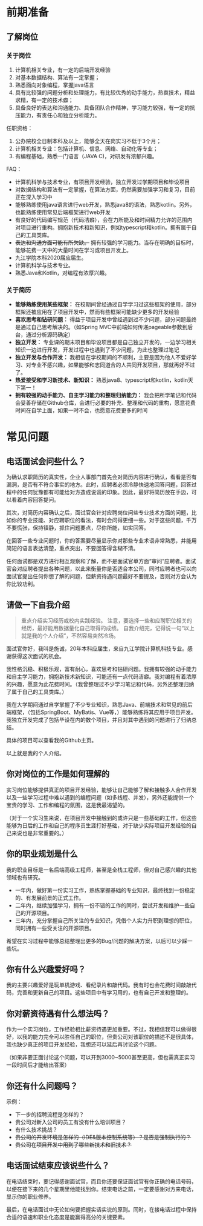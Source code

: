 # 前期准备

## 了解岗位

### 关于岗位

1. 计算机相关专业，有一定的后端开发经验
2. 对基本数据结构、算法有一定掌握；
3. 熟悉面向对象编程，掌握java语言
4. 具有比较强的问题分析和处理能力，有比较优秀的动手能力，热衷技术，精益求精，有一定的技术癖；
5. 具备良好的表达和沟通能力、具备团队合作精神，学习能力较强，有一定的抗压能力，有责任心和独立分析能力。

任职资格：

1. 公办院校全日制本科及以上，能够全天在岗实习不低于3个月； 
2. 计算机相关专业：包括计算机、信息、网络、自动化等专业； 
3. 有编程基础，熟悉一门语言（JAVA C)，对研发有浓郁兴趣。

FAQ：
* 计算机科学与技术专业，有项目开发经验，独立开发过学期项目和毕设项目
* 对数据结构和算法有一定掌握，在算法方面，仍然需要加强学习和复习，目前正在深入学习中
* 能够熟练使用java语言进行web开发，熟悉java8的语法，熟悉kotlin。另外，也能熟练使用常见后端框架进行web开发
* 有良好的代码编写规范（代码洁癖），会在力所能及和时间精力允许的范围内对项目进行重构。拥抱新技术和新知识，例如typescript和kotlin。拥有属于自己的工具类库。
* ~~表达和沟通方面可能有所欠缺。~~ 拥有较强的学习能力。当存在明确的目标时，能够花费一天中的大量时间在学习或项目开发上。
* 九江学院本科2020届应届生。
* 计算机科学与技术专业。
* 熟悉Java和Kotlin，对编程有浓厚兴趣。

### 关于简历

* **能够熟练使用某些框架：** 在校期间曾经通过自学学习过这些框架的使用，部分框架还被应用在了项目开发中，然而有些框架可能缺少更多的开发经验
* **喜欢思考和钻研问题：** 得益于项目开发中曾经遇到过不少问题，部分问题最终是通过自己思考解决的。（如Spring MVC中前端如何传递pageable参数到后台，通过分析源码确定）
* **独立开发：** 专业课的期末项目和毕设项目都是自己独立开发的，一边学习相关知识一边进行开发，开发过程中也遇到了不少问题，为此也整理过笔记
* **独立开发与合作开发：** 我相信在学校期间的不顺利，主要是因为他人不爱好学习、对专业不感兴趣，如果能够和志同道合的人共同开发项目，那就再好不过了。
* **热爱接受和学习新技术、新知识：** 熟悉java8、typescript和kotlin，kotlin天下第一！
* **拥有较强的动手能力、自主学习能力和整理归纳能力：** 我会把所学笔记和代码会妥善存储在Github仓库，会进行必要的补充、整理和代码的重构，愿意花费时间在自学上面，如果一时不会，也愿意花费更多的时间

# 常见问题

## 电话面试会问些什么？

为确认求职简历的真实性，企业人事部门首先会对简历内容进行确认，看看是否有漏洞，是否有不符合事实的地方。此时，应聘者必须冷静快速地回答问题，回答过程中的任何犹豫都有可能给对方造成说谎的印象。因此，最好将简历放在手边，可以看着内容回答提问。

其次，对简历内容确认之后，面试官会针对应聘岗位问些专业技术方面的问题，比如你的专业技能、对应聘职位的看法，有时会问得更细一些。对于这些问题，千万不要慌张，保持镇静，抓住问题要点，尽你所能，如实回答。

在回答一些专业问题时，你的答案要尽量显示你对那些专业术语非常熟悉，并能用简短的语言表达清楚，重点突出，不要回答得含糊不清。

任何面试都是双方进行相互观察和了解，而不是面试官单方面“审问”应聘者。面试官会对应聘者提出各种问题，以此来衡量你是否适合本公司，同时应聘者也可以向面试官提出任何你想了解的问题，但薪资待遇问题最好不要提及，否则对方会认为你比较功利。

## 请做一下自我介绍

> 重点介绍实习经历或校内实践经验。
> 注意，要选择一些和应聘职位相关的经历，最好能用数据量化自己取得的成绩。
> 自我介绍完，记得说一句“以上就是我的个人介绍”，不然容易突然冷场。

面试官你好，我叫是施诚，20年本科应届生，来自九江学院计算机科技专业。感谢获得这次面试的机会。

我性格沉稳、积极乐观，富有耐心，喜欢思考和钻研问题。我拥有较强的动手能力和自主学习能力，拥抱新技术新知识，可能还有一点代码洁癖。我对编程有着浓厚的兴趣，愿意为此花费时间。（我曾整理过不少学习笔记和代码，另外还整理归纳了属于自己的工具类库。）

我在大学期间通过自学掌握了不少专业知识，熟悉Java、前端技术和常见的前后端框架，（包括SpringBoot、MyBatis、Vue等，）能够熟练将其应用于项目开发。我独立开发完成了包括毕设在内的数个项目，并且对其中遇到的问题进行了归纳总结。

具体的项目可以查看我的Github主页。

以上就是我的个人介绍。

## 你对岗位的工作是如何理解的

实习岗位能够提供真正的项目开发经验，能够让自己能够了解和接触多人合作开发以及一些学习过程中难以遇到的编程问题（如多线程、并发），另外还能提供一个宝贵的学习、工作和编程的氛围，这是我最渴望的。

（对于一个实习生来说，在项目开发中接触到的或许只是一些基础的工作，但这些能够为日后的工作和自己的程序员生涯打好基础，对于缺少实际项目开发经验的自己来说也是非常重要的。）

## 你的职业规划是什么

我的职业目标是一名后端高级工程师，甚至是全栈工程师，但对自己感兴趣的其他领域也有研究。

* 一年内，做好第一份实习工作，熟练掌握基础的专业知识，最终找到一份稳定的、有发展前景的正式工作。
* 二年内，继续加强学习，拥有一份不错的工作的同时，尝试开发和维护一些自己的开源项目。
* 三年内，充分掌握自己所关注的专业知识，凭借个人实力升职到理想的职位，同时拥有一些受关注的开源项目。

希望在实习过程中能够总结整理出更多的Bug/问题的解决方案，以后可以少踩一些坑。

## 你有什么兴趣爱好吗？

我的主要兴趣爱好是玩单机游戏、看纪录片和敲代码。我有时也会花费时间敲敲代码，完善和更新自己的项目。这些项目中有学习用的，也有自己开发和整理的。

## 你对薪资待遇有什么想法吗？

作为一个实习岗位，工作经验相比薪资待遇更加重要。不过，我相信我可以做得很好，以我的能力完全可以胜任自己的职位，但贵公司对该职位的描述不是很具体，我也缺少真正的项目开发经验，我想还可以延后再讨论这个问题。

（如果非要正面讨论这个问题，可以开到3000~5000甚至更高，但也需真正实习一段时间后才能给出答案）

## 你还有什么问题吗？

示例：  

* 下一步的招聘流程是怎样的？
* 贵公司对新入公司的员工有没有什么培训项目？
* 有什么技术挑战？
* ~~贵公司的开发环境是怎样的（IDE&版本控制系统等）？是否是强制执行的？~~
* ~~贵公司在项目开发中用到了哪些新技术和旧技术？~~

## 电话面试结束应该说些什么？

在电话结束时，要记得感谢面试官，而且你还要保证面试官有你正确的电话号码，以便在接下来的几个星期里他能找到你。结束电话之前，一定要感谢对方来电话，显示你的职业修养。

最后，在电话面试中无论如何要把握实话实说的原则。同时，在接电话过程中保持合适的语速和职业化态度是能赢得高分的关键要素。
